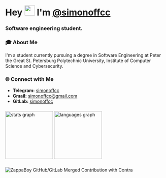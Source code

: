 <h1 align="left">Hey <img src="https://github.com/blackcater/blackcater/raw/main/images/Hi.gif" height="32"/> I'm <a href="https://t.me/simonoffcc" target="_blank">@simonoffcc</a></h1>
<h3 align="left">Software engineering student.</h3>

### 🎓 About Me
I'm a student currently pursuing a degree in Software Engineering at Peter the Great St. Petersburg Polytechnic University, Institute of Computer Science and Cybersecurity.

### 🌐 Connect with Me
- **Telegram:** [simonoffcc](https://t.me/simonoffcc)
- **Gmail:** simonoffcc@gmail.com
- **GitLab:** [simonoffcc](https://gitlab.com/simonoffcc)

###

<div align="left">
  <img src="https://github-readme-stats.vercel.app/api?username=simonoffcc&hide_title=true&hide_rank=true&show_icons=true&include_all_commits=true&count_private=true&disable_animations=false&theme=dark&locale=en&hide_border=true&order=1" height="150" alt="stats graph"  />
  <img src="https://github-readme-stats.vercel.app/api/top-langs?username=simonoffcc&locale=en&hide_title=false&layout=compact&card_width=320&langs_count=5&theme=dark&hide_border=true&order=2" height="150" alt="languages graph"  />
</div>

###

![ZappaBoy GitHub/GitLab Merged Contribution with Contra](https://image.thum.io/get/width/1200/fullpage/maxAge/24/wait/2/https://contra-psi.vercel.app/?githubUsername=ZappaBoy&gitlabUsername=ZappaBoy)
